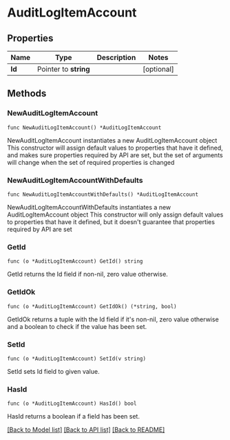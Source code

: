 # AuditLogItemAccount

## Properties

Name | Type | Description | Notes
------------ | ------------- | ------------- | -------------
**Id** | Pointer to **string** |  | [optional] 

## Methods

### NewAuditLogItemAccount

`func NewAuditLogItemAccount() *AuditLogItemAccount`

NewAuditLogItemAccount instantiates a new AuditLogItemAccount object
This constructor will assign default values to properties that have it defined,
and makes sure properties required by API are set, but the set of arguments
will change when the set of required properties is changed

### NewAuditLogItemAccountWithDefaults

`func NewAuditLogItemAccountWithDefaults() *AuditLogItemAccount`

NewAuditLogItemAccountWithDefaults instantiates a new AuditLogItemAccount object
This constructor will only assign default values to properties that have it defined,
but it doesn't guarantee that properties required by API are set

### GetId

`func (o *AuditLogItemAccount) GetId() string`

GetId returns the Id field if non-nil, zero value otherwise.

### GetIdOk

`func (o *AuditLogItemAccount) GetIdOk() (*string, bool)`

GetIdOk returns a tuple with the Id field if it's non-nil, zero value otherwise
and a boolean to check if the value has been set.

### SetId

`func (o *AuditLogItemAccount) SetId(v string)`

SetId sets Id field to given value.

### HasId

`func (o *AuditLogItemAccount) HasId() bool`

HasId returns a boolean if a field has been set.


[[Back to Model list]](../README.md#documentation-for-models) [[Back to API list]](../README.md#documentation-for-api-endpoints) [[Back to README]](../README.md)


